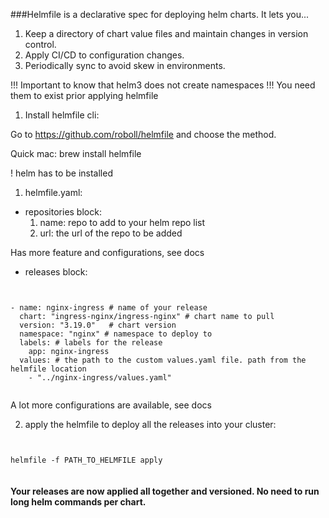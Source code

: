 ###Helmfile is a declarative spec for deploying helm charts. It lets you...

1. Keep a directory of chart value files and maintain changes in version control.
2. Apply CI/CD to configuration changes.
3. Periodically sync to avoid skew in environments.


!!! Important to know that helm3 does not create namespaces !!!
You need them to exist prior applying helmfile

1. Install helmfile cli: 

Go to https://github.com/roboll/helmfile and choose the method. 

Quick mac: brew install helmfile

! helm has to be installed

1. helmfile.yaml:

- repositories block: 
    1. name: repo to add to your helm repo list
    2. url: the url of the repo to be added

Has more feature and configurations, see docs    

- releases block: 

<pre><code>

- name: nginx-ingress # name of your release
  chart: "ingress-nginx/ingress-nginx" # chart name to pull
  version: "3.19.0"   # chart version
  namespace: "nginx" # namespace to deploy to 
  labels: # labels for the release
    app: nginx-ingress
  values: # the path to the custom values.yaml file. path from the helmfile location
    - "../nginx-ingress/values.yaml"

</code></pre>

A lot more configurations are available, see docs

2. apply the helmfile to deploy all the releases into your cluster: 

<pre><code>

helmfile -f PATH_TO_HELMFILE apply 

</code></pre>

#### Your releases are now applied all together and versioned. No need to run long helm commands per chart. 

